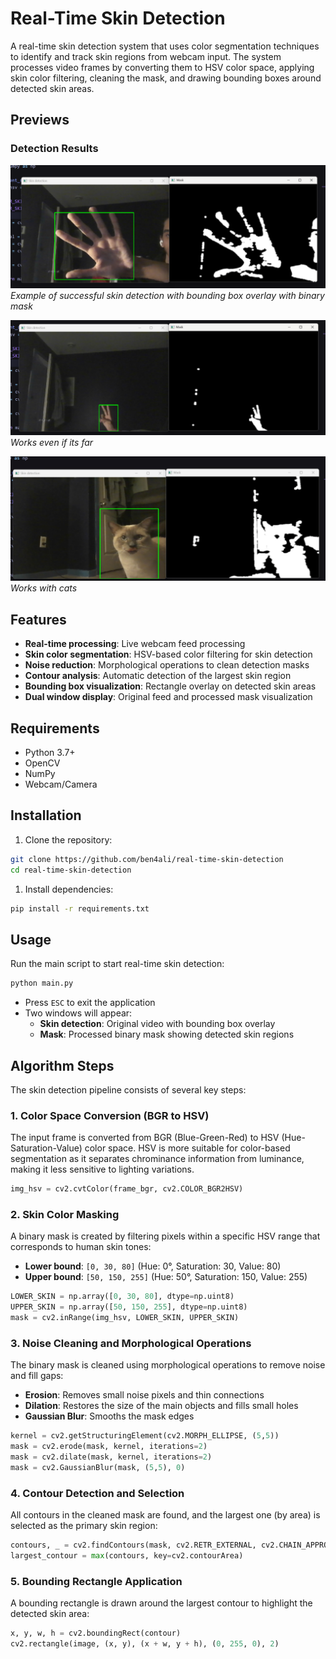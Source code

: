 # Real-Time Skin Detection

A real-time skin detection system that uses color segmentation techniques to identify and track skin regions from webcam input. The system processes video frames by converting them to HSV color space, applying skin color filtering, cleaning the mask, and drawing bounding boxes around detected skin areas.

## Previews

### Detection Results

![Skin Detection Example](previews/image.png)
*Example of successful skin detection with bounding box overlay with binary mask*

![Far](previews/image2.png)
*Works even if its far*

![Cat](previews/image3.png)
*Works with cats*

## Features

- **Real-time processing**: Live webcam feed processing
- **Skin color segmentation**: HSV-based color filtering for skin detection
- **Noise reduction**: Morphological operations to clean detection masks
- **Contour analysis**: Automatic detection of the largest skin region
- **Bounding box visualization**: Rectangle overlay on detected skin areas
- **Dual window display**: Original feed and processed mask visualization

## Requirements

- Python 3.7+
- OpenCV
- NumPy
- Webcam/Camera

## Installation

1. Clone the repository:

```bash
git clone https://github.com/ben4ali/real-time-skin-detection
cd real-time-skin-detection
```

1. Install dependencies:

```bash
pip install -r requirements.txt
```

## Usage

Run the main script to start real-time skin detection:

```bash
python main.py
```

- Press `ESC` to exit the application
- Two windows will appear:
  - **Skin detection**: Original video with bounding box overlay
  - **Mask**: Processed binary mask showing detected skin regions

## Algorithm Steps

The skin detection pipeline consists of several key steps:

### 1. Color Space Conversion (BGR to HSV)

The input frame is converted from BGR (Blue-Green-Red) to HSV (Hue-Saturation-Value) color space. HSV is more suitable for color-based segmentation as it separates chrominance information from luminance, making it less sensitive to lighting variations.

```python
img_hsv = cv2.cvtColor(frame_bgr, cv2.COLOR_BGR2HSV)
```

### 2. Skin Color Masking

A binary mask is created by filtering pixels within a specific HSV range that corresponds to human skin tones:

- **Lower bound**: `[0, 30, 80]` (Hue: 0°, Saturation: 30, Value: 80)
- **Upper bound**: `[50, 150, 255]` (Hue: 50°, Saturation: 150, Value: 255)

```python
LOWER_SKIN = np.array([0, 30, 80], dtype=np.uint8)
UPPER_SKIN = np.array([50, 150, 255], dtype=np.uint8)
mask = cv2.inRange(img_hsv, LOWER_SKIN, UPPER_SKIN)
```

### 3. Noise Cleaning and Morphological Operations

The binary mask is cleaned using morphological operations to remove noise and fill gaps:

- **Erosion**: Removes small noise pixels and thin connections
- **Dilation**: Restores the size of the main objects and fills small holes
- **Gaussian Blur**: Smooths the mask edges

```python
kernel = cv2.getStructuringElement(cv2.MORPH_ELLIPSE, (5,5))
mask = cv2.erode(mask, kernel, iterations=2)
mask = cv2.dilate(mask, kernel, iterations=2)
mask = cv2.GaussianBlur(mask, (5,5), 0)
```

### 4. Contour Detection and Selection

All contours in the cleaned mask are found, and the largest one (by area) is selected as the primary skin region:

```python
contours, _ = cv2.findContours(mask, cv2.RETR_EXTERNAL, cv2.CHAIN_APPROX_SIMPLE)
largest_contour = max(contours, key=cv2.contourArea)
```

### 5. Bounding Rectangle Application

A bounding rectangle is drawn around the largest contour to highlight the detected skin area:

```python
x, y, w, h = cv2.boundingRect(contour)
cv2.rectangle(image, (x, y), (x + w, y + h), (0, 255, 0), 2)
```
